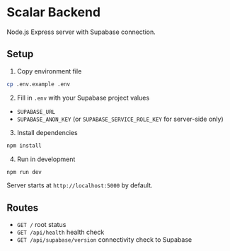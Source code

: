 # Scalar Backend

Node.js Express server with Supabase connection.

## Setup

1. Copy environment file

```bash
cp .env.example .env
```

2. Fill in `.env` with your Supabase project values
- `SUPABASE_URL`
- `SUPABASE_ANON_KEY` (or `SUPABASE_SERVICE_ROLE_KEY` for server-side only)

3. Install dependencies

```bash
npm install
```

4. Run in development

```bash
npm run dev
```

Server starts at `http://localhost:5000` by default.

## Routes
- `GET /` root status
- `GET /api/health` health check
- `GET /api/supabase/version` connectivity check to Supabase
